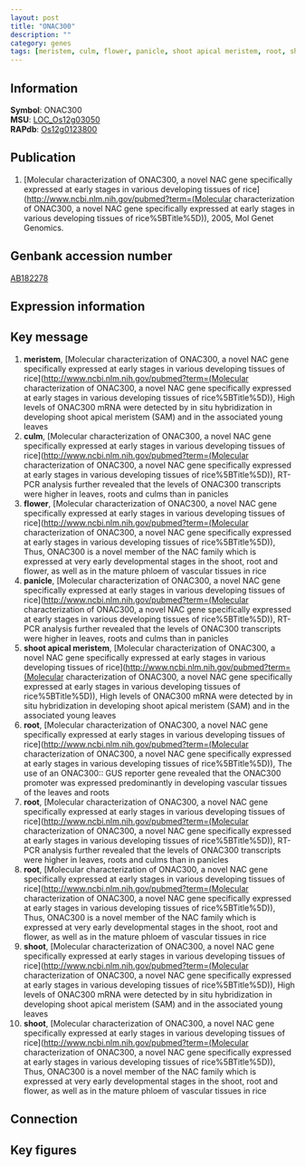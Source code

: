 ```yaml
---
layout: post
title: "ONAC300"
description: ""
category: genes
tags: [meristem, culm, flower, panicle, shoot apical meristem, root, shoot, Gene]
---
```


## Information
__Symbol__: ONAC300  
__MSU__: [LOC_Os12g03050](http://rice.plantbiology.msu.edu/cgi-bin/ORF_infopage.cgi?orf=LOC_Os12g03050)  
__RAPdb__: [Os12g0123800](http://rapdb.dna.affrc.go.jp/viewer/gbrowse_details/irgsp1?name=Os12g0123800)  

## Publication
1. [Molecular characterization of ONAC300, a novel NAC gene specifically expressed at early stages in various developing tissues of rice](http://www.ncbi.nlm.nih.gov/pubmed?term=(Molecular characterization of ONAC300, a novel NAC gene specifically expressed at early stages in various developing tissues of rice%5BTitle%5D)), 2005, Mol Genet Genomics.

## Genbank accession number
[AB182278](http://www.ncbi.nlm.nih.gov/nuccore/AB182278)

## Expression information

## Key message
1. __meristem__, [Molecular characterization of ONAC300, a novel NAC gene specifically expressed at early stages in various developing tissues of rice](http://www.ncbi.nlm.nih.gov/pubmed?term=(Molecular characterization of ONAC300, a novel NAC gene specifically expressed at early stages in various developing tissues of rice%5BTitle%5D)),  High levels of ONAC300 mRNA were detected by in situ hybridization in developing shoot apical meristem (SAM) and in the associated young leaves
2. __culm__, [Molecular characterization of ONAC300, a novel NAC gene specifically expressed at early stages in various developing tissues of rice](http://www.ncbi.nlm.nih.gov/pubmed?term=(Molecular characterization of ONAC300, a novel NAC gene specifically expressed at early stages in various developing tissues of rice%5BTitle%5D)),  RT-PCR analysis further revealed that the levels of ONAC300 transcripts were higher in leaves, roots and culms than in panicles
3. __flower__, [Molecular characterization of ONAC300, a novel NAC gene specifically expressed at early stages in various developing tissues of rice](http://www.ncbi.nlm.nih.gov/pubmed?term=(Molecular characterization of ONAC300, a novel NAC gene specifically expressed at early stages in various developing tissues of rice%5BTitle%5D)),  Thus, ONAC300 is a novel member of the NAC family which is expressed at very early developmental stages in the shoot, root and flower, as well as in the mature phloem of vascular tissues in rice
4. __panicle__, [Molecular characterization of ONAC300, a novel NAC gene specifically expressed at early stages in various developing tissues of rice](http://www.ncbi.nlm.nih.gov/pubmed?term=(Molecular characterization of ONAC300, a novel NAC gene specifically expressed at early stages in various developing tissues of rice%5BTitle%5D)),  RT-PCR analysis further revealed that the levels of ONAC300 transcripts were higher in leaves, roots and culms than in panicles
5. __shoot apical meristem__, [Molecular characterization of ONAC300, a novel NAC gene specifically expressed at early stages in various developing tissues of rice](http://www.ncbi.nlm.nih.gov/pubmed?term=(Molecular characterization of ONAC300, a novel NAC gene specifically expressed at early stages in various developing tissues of rice%5BTitle%5D)),  High levels of ONAC300 mRNA were detected by in situ hybridization in developing shoot apical meristem (SAM) and in the associated young leaves
6. __root__, [Molecular characterization of ONAC300, a novel NAC gene specifically expressed at early stages in various developing tissues of rice](http://www.ncbi.nlm.nih.gov/pubmed?term=(Molecular characterization of ONAC300, a novel NAC gene specifically expressed at early stages in various developing tissues of rice%5BTitle%5D)),  The use of an ONAC300:: GUS reporter gene revealed that the ONAC300 promoter was expressed predominantly in developing vascular tissues of the leaves and roots
7. __root__, [Molecular characterization of ONAC300, a novel NAC gene specifically expressed at early stages in various developing tissues of rice](http://www.ncbi.nlm.nih.gov/pubmed?term=(Molecular characterization of ONAC300, a novel NAC gene specifically expressed at early stages in various developing tissues of rice%5BTitle%5D)),  RT-PCR analysis further revealed that the levels of ONAC300 transcripts were higher in leaves, roots and culms than in panicles
8. __root__, [Molecular characterization of ONAC300, a novel NAC gene specifically expressed at early stages in various developing tissues of rice](http://www.ncbi.nlm.nih.gov/pubmed?term=(Molecular characterization of ONAC300, a novel NAC gene specifically expressed at early stages in various developing tissues of rice%5BTitle%5D)),  Thus, ONAC300 is a novel member of the NAC family which is expressed at very early developmental stages in the shoot, root and flower, as well as in the mature phloem of vascular tissues in rice
9. __shoot__, [Molecular characterization of ONAC300, a novel NAC gene specifically expressed at early stages in various developing tissues of rice](http://www.ncbi.nlm.nih.gov/pubmed?term=(Molecular characterization of ONAC300, a novel NAC gene specifically expressed at early stages in various developing tissues of rice%5BTitle%5D)),  High levels of ONAC300 mRNA were detected by in situ hybridization in developing shoot apical meristem (SAM) and in the associated young leaves
10. __shoot__, [Molecular characterization of ONAC300, a novel NAC gene specifically expressed at early stages in various developing tissues of rice](http://www.ncbi.nlm.nih.gov/pubmed?term=(Molecular characterization of ONAC300, a novel NAC gene specifically expressed at early stages in various developing tissues of rice%5BTitle%5D)),  Thus, ONAC300 is a novel member of the NAC family which is expressed at very early developmental stages in the shoot, root and flower, as well as in the mature phloem of vascular tissues in rice

## Connection

## Key figures


